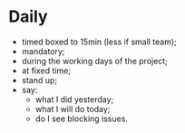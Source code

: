 # Daily

- timed boxed to 15min (less if small team);
- mandatory;
- during the working days of the project;
- at fixed time;
- stand up;
- say:
  - what I did yesterday;
  - what I will do today;
  - do I see blocking issues.
